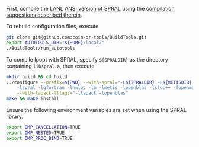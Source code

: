 First, compile the [LANL ANSI version of SPRAL](https://github.com/lanl-ansi/spral) using the [compilation suggestions described therein](https://github.com/lanl-ansi/spral/blob/master/COMPILE.md).

To rebuild configuration files, execute
```bash
git clone git@github.com:coin-or-tools/BuildTools.git
export AUTOTOOLS_DIR="${HOME}/local2"
./BuildTools/run_autotools
```
To compile Ipopt with SPRAL, specify `${SPRALDIR}` as the directory containing `libspral.a`, then execute
```bash
mkdir build && cd build
../configure --prefix=${PWD} --with-spral="-L${SPRALDIR} -L${METISDIR} \
    -lspral -lgfortran -lhwloc -lm -lmetis -lopenblas -lstdc++ -fopenmp" \
    --with-lapack-lflags="-llapack -lopenblas"
make && make install
```
Ensure the following environment variables are set when using the SPRAL library.
```bash
export OMP_CANCELLATION=TRUE
export OMP_NESTED=TRUE
export OMP_PROC_BIND=TRUE
```
